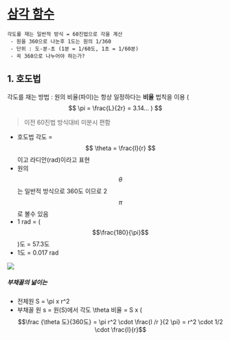 # [삼각 함수 ](https://www.youtube.com/watch?v=EnZbFxXkxn8)

```
각도를 재는 일반적 방식 = 60진법으로 각을 계산 
 - 원을 360으로 나눈후 1도는 원의 1/360 
 - 단위 : 도-분-초 (1분 = 1/60도, 1초 = 1/60분)
 - 꼭 360으로 나누어야 하는가? 
 ```
## 1. 호도법 

각도를 재는 방법 : 원의 비율(파이)는 항상 일정하다는 **비율** 법칙을 이용 ( $$ \pi = \frac{L}{2r} = 3.14... ) $$

> 이전 60진법 방식대비 미분시 편함 



- 호도법 각도 = $$ \theta = \frac{l}{r}  $$ 이고 라디안(rad)이라고 표현
- 원의 $$\theta$$ 는 일반적 방식으로 360도 이므로 2 $$\pi$$로 볼수 있음 
 - 1 rad = ($$\frac{180}{\pi}$$)도 = 57.3도 
 - 1도 = 0.017 rad

![](https://i.imgur.com/kVTvCiM.png)



##### 부채꼴의 넒이는 

- 전체원 S = \pi x r^2
- 부채꼴 원 s = 원(S)에서 각도 \theta 비율 = S x ( $$\frac {\theta 도}{360도} = \pi r^2 \cdot \frac{l /r }{2 \pi} = r^2 \cdot 1/2 \cdot \frac{l}{r}$$







